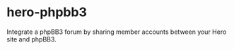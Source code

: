 hero-phpbb3
===========

Integrate a phpBB3 forum by sharing member accounts between your Hero site and phpBB3.
